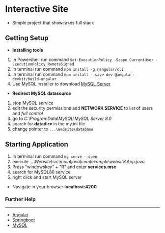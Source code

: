 # Interactive Site

- Simple project that showcases full stack


## Getting Setup 

- **Installing tools**

 1. In Powershell run command `Set-ExecutionPolicy -Scope CurrentUser -ExecutionPolicy RemoteSigned`  
 3. In terminal run command  `npm install -g @angular/cli` 
 4. In terminal run command `npm install --save-dev @angular-devkit/build-angular` 
 5. Use MySQL installer to download [MySQL Server](https://dev.mysql.com/downloads/) 

- **Redirect MySQL datasource**

 1. stop MySQL service
 2. edit the security permissions add **NETWORK SERVICE** to list of users and *full control*
 3. go to *C:\ProgramData\MySQL\MySQL Server 8.0*
 4. search for **datadir=** in the my.ini file
 5. change pointer to `...\Website\database`



## Starting Application
1. In terminal run command `ng serve --open`  
2. execute *...\Website\src\main\java\com\example\website\App.java*
3. Press "windowskey" + "R" and enter **services.msc**
4. search for MySQL80 service
5. right click and start MySQL server
    
- Navigate in your browser **localhost:4200** 

### Further Help
---
- [Angular](https://angular.io/)
- [Springboot](https://start.spring.io/)
- [MySQL](https://dev.mysql.com/downloads/)
 
 
 

